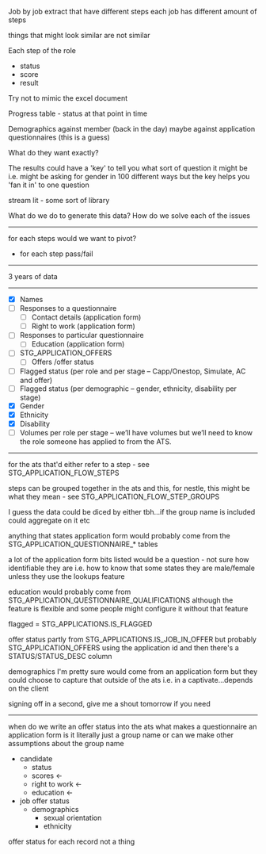 Job by job extract that have different steps 
each job has different amount of steps

things that might look similar are not similar

Each step of the role
- status
- score
- result

Try not to mimic the excel document

Progress table - status at that point in time 

Demographics against member (back in the day)
maybe against application questionnaires (this is a guess)

What do they want exactly? 

The results could have a 'key' to tell you what sort of question it might be i.e. might be asking for gender in 100 different ways but the key helps you 'fan it in' to one question

stream lit - some sort of library 

What do we do to generate this data?
How do we solve each of the issues


-----

for each steps would we want to pivot? 
- for each step pass/fail


----

3 years of data

---

- [x] Names
- [ ] Responses to a questionnaire
	- [ ] Contact details (application form)
	- [ ] Right to work (application form)
- [ ] Responses to particular questionnaire 
	- [ ] Education (application form)
- [ ] STG_APPLICATION_OFFERS
	- [ ] Offers /offer status
- [ ] Flagged status (per role and per stage – Capp/Onestop, Simulate, AC and offer)
- [ ] Flagged status (per demographic – gender, ethnicity, disability per stage)
- [x] Gender
- [x] Ethnicity
- [x] Disability
- [ ] Volumes per role per stage – we’ll have volumes but we’ll need to know the role someone has applied to from the ATS.

---

for the ats that'd either refer to a step - see STG_APPLICATION_FLOW_STEPS

steps can be grouped together in the ats and this, for nestle, this might be what they mean - see STG_APPLICATION_FLOW_STEP_GROUPS

I guess the data could be diced by either tbh...if the group name is included could aggregate on it etc

anything that states application form would probably come from the STG_APPLICATION_QUESTIONNAIRE_* tables

a lot of the application form bits listed would be a question - not sure how identifiable they are i.e. how to know that some states they are male/female unless they use the lookups feature

education would probably come from STG_APPLICATION_QUESTIONNAIRE_QUALIFICATIONS although the feature is flexible and some people might configure it without that feature

flagged = STG_APPLICATIONS.IS_FLAGGED

offer status partly from STG_APPLICATIONS.IS_JOB_IN_OFFER but probably STG_APPLICATION_OFFERS using the application id and then there's a STATUS/STATUS_DESC column

demographics I'm pretty sure would come from an application form but they could choose to capture that outside of the ats i.e. in a captivate...depends on the client

signing off in a second, give me a shout tomorrow if you need


---

when do we write an offer status into the ats 
what makes a questionnaire an application form is it literally just a group name or can we make other assumptions about the group name

- candidate 
	- status 
	- scores <-
	- right to work <-
	- education <-
- job offer status
	- demographics
		- sexual orientation
		- ethnicity

offer status for each record not a thing
